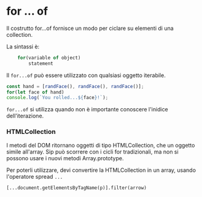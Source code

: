 # for ... of

Il costrutto for...of fornisce un modo per ciclare su elementi di una collection. 

La sintassi è:

```javascript
    for(variable of object)
        statement
```

Il ```for...of``` può essere utilizzato con qualsiasi oggetto iterabile. 


```javascript
const hand = [randFace(), randFace(), randFace()]; 
for(let face of hand)
console.log(`You rolled...${face}!`);
```

```for...of``` si utilizza quando non è importante conoscere l'inidice dell'iterazione.


### HTMLCollection
I metodi del DOM ritornano oggetti di tipo HTMLCollection, che un oggetto simile all'array. Sip può scorrere con i cicli for tradizionali, ma non si possono usare i nuovi metodi Array.prototype.

Per poterli utilizzare, devi convertire la HTMLCollection in un array, usando l'operatore spread `...`

`[...document.getElementsByTagName(p)].filter(arrow)`